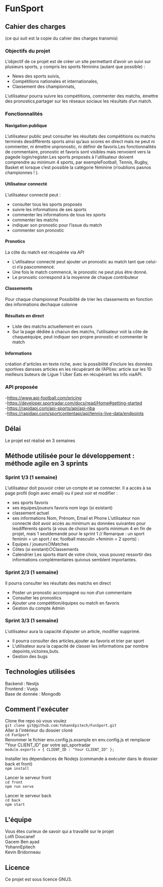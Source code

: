 # FunSport

## Cahier des charges
(ce qui suit est la copie du cahier des charges transmis)

### Objectifs du projet

L’objectif de ce projet est de créer un site permettant d’avoir un suivi sur plusieurs sports, y compris les sports féminins (autant que possible) :
- News des sports suivis,
- Compétitions nationales et internationales,
- Classement des championnats,

L’utilisateur pourra suivre les compétitions, commenter des matchs, émettre des pronostics,partager sur les réseaux sociaux les résultats d’un match.

### Fonctionnalités
#### Navigation publique
L’utilisateur public peut consulter les résultats des compétitions ou matchs terminés desdifférents sports ainsi qu’aux scores en direct mais ne peut ni commenter, ni émettre unpronostic, ni définir de favoris.Les fonctionnalités de commentaire, pronostic et favoris sont visibles mais renvoient vers la pagede login/register.Les sports proposés à l'utilisateur doivent comprendre au minimum 4 sports, par exempleFootball, Tennis, Rugby, Basket et lorsque c’est possible la catégorie féminine (n’oublions pasnos championnes ! ).

#### Utilisateur connecté
L’utilisateur connecté peut :
- consulter tous les sports proposés
- suivre les informations de ses sports
- commenter les informations de tous les sports
- commenter les matchs
- indiquer son pronostic pour l’issue du match
- commenter son pronostic

#### Pronotics
La côte du match est récupérée via API
- L’utilisateur connecté peut ajouter un pronostic au match tant que celui-ci n’a pascommencé.
- Une fois le match commencé, le pronostic ne peut plus être donné.
- Le pronostic correspond à la moyenne de chaque contributeur

#### Classements
Pour chaque championnat Possibilité de trier les classements en fonction des informations dechaque colonne

#### Résultats en direct
- Liste des matchs actuellement en cours
- Sur la page dédiée à chacun des matchs, l’utilisateur voit la côte de chaqueéquipe, peut indiquer son propre pronostic et commenter le match

#### Informations
création d'articles en texte riche, avec la possibilité d’inclure les données sportives dansses articles en les récupérant de l’API)ex: article sur les 10 meilleurs buteurs de Ligue 1 Uber Eats en récupérant les info viaAPI.

### API proposée

-https://www.api-football.com/pricing  
-https://developer.sportradar.com/docs/read/Home#getting-started  
-https://rapidapi.com/api-sports/api/api-nba  
-https://rapidapi.com/sportcontentapi/api/tennis-live-data/endpoints  

## Délai

Le projet est réalisé en 3 semaines

## Méthode utilisée pour le développement : méthode agile en 3 sprints
### Sprint 1/3 (1 semaine)
L’utilisateur doit pouvoir créer un compte et se connecter.
Il a accès à sa page profil (login avec email) ou il peut voir et modifier :
- ses sports favoris
- ses équipes/joueurs favoris nom logo (si existant)
- classement actuel
- ses informations Nom, Prénom, Email et Phone 
L’utilisateur non connecté doit avoir accès au minimum au données suivantes pour lesdifférents sports (à vous de choisir les sports minimum 4 en fin de projet, mais 1 seuldemandé pour le sprint 1 // Remarque : un sport feminin = un sport / ex: football masculin +feminin = 2 sports) :
- Equipes / joueurs○Matches
- Côtes (si existant)○Classements
- Calendrier
Les sports étant de votre choix, vous pouvez ressortir des informations complémentaires quivous semblent importantes.

### Sprint 2/3 (1 semaine)
Il pourra consulter les résultats des matchs en direct
- Poster un pronostic accompagné ou non d’un commentaire
- Consulter les pronostics 
- Ajouter une compétition/équipes ou match en favoris
- Gestion du compte Admin

### Sprint 3/3 (1 semaine)
L’utilisateur aura la capacité d’ajouter un article, modifier supprimé.
- Il pourra consulter des articles,ajouter au favoris et trier par sport
- L’utilisateur aura la capacité de classer les informations par nombre depoints,victoires,buts.
- Gestion des bugs

## Technologies utilisées
Backend : Nestjs  
Frontend : Vuejs  
Base de donnée : Mongodb

## Comment l'exécuter

Clone the repo où vous voulez  
`git clone git@github.com:YohannEpitech/FunSport.git`  
Aller à l'intérieur du dossier cloné  
`cd FunSport`  
Renommer le fichier env.config.js.example en env.config.js et remplacer "Your CLIENT_ID" par votre api_sportradar  
`module.exports = {
    CLIENT_ID : "Your CLIENT_ID"
};`

Installer les dépendances de Nodejs (commande à exécuter dans le dossier back et front)  
`npm install`  

Lancer le serveur front   
`cd front`  
`npm run serve`  

Lancer le serveur back  
`cd back`  
`npm start`  

## L'équipe

Vous êtes curieux de savoir qui a travaillé sur le projet  
Lotfi Doucanef  
Gacem Ben ayad  
YohannEpitech  
Kevin Bridonneau  

## Licence

Ce projet est sous licence GNU3.
